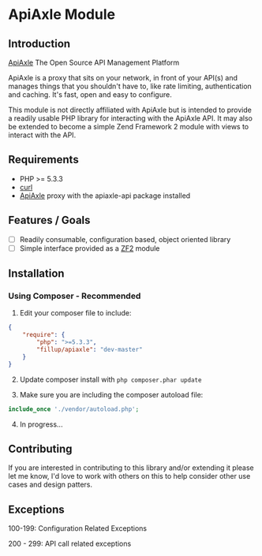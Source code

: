 # ApiAxle Module #

## Introduction ##
[ApiAxle](http://apiaxle.com)
The Open Source API Management Platform

ApiAxle is a proxy that sits on your network, in front of your API(s) and manages things that you shouldn't have to, like rate limiting, authentication and caching. It's fast, open and easy to configure.

This module is not directly affiliated with ApiAxle but is intended to provide a readily usable PHP library for interacting with the ApiAxle API. It may also be extended to become a simple Zend Framework 2 module with views to interact with the API.

## Requirements ##
* PHP >= 5.3.3
* [curl](http://php.net/curl)
* [ApiAxle](http://apiaxle.com) proxy with the apiaxle-api package installed

## Features / Goals ##
- [ ] Readily consumable, configuration based, object oriented library
- [ ] Simple interface provided as a [ZF2](http://framework.zend.com) module

## Installation ##
### Using Composer - Recommended ###
1) Edit your composer file to include:

```json
{
    "require": {
        "php": ">=5.3.3",
        "fillup/apiaxle": "dev-master"
    }
}
```

2) Update composer install with ```php composer.phar update```

3) Make sure you are including the composer autoload file:

```php
include_once './vendor/autoload.php';
```

4) In progress...

## Contributing ##
If you are interested in contributing to this library and/or extending it please let me know, I'd love to work with others on this to help consider other use cases and design patters.

## Exceptions ##
100-199: Configuration Related Exceptions

200 - 299: API call related exceptions